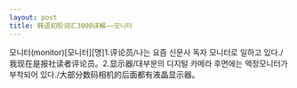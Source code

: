 ```yaml
---
layout: post
title: 韩语初阶词汇3000详解——모니터
---
```


<p>모니터(monitor)[모니터][명]1.评论员/나는 요즘 신문사 독자 모니터로 일하고 있다./我现在是报社读者评论员。2.显示器/대부분의 디지털 카메라 후면에는 액정모니터가 부착되어 있다./大部分数码相机的后面都有液晶显示器。</p>

